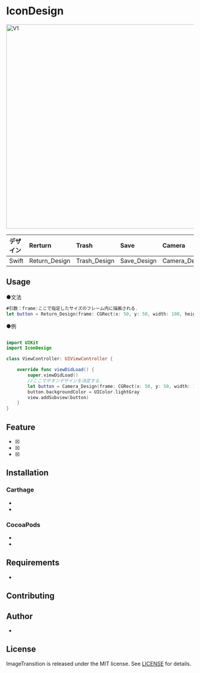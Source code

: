 # IconDesign
<img width="548" alt="V1" src="https://user-images.githubusercontent.com/27540739/88386598-b1125a00-cdeb-11ea-95d1-f9a497cdad49.png">

|デザイン|Rerturn|Trash|Save|Camera|
|:---|:---|:---|:---|:---|
|Swift|Return_Design|Trash_Design|Save_Design|Camera_Design|

## Usage
●文法
```swift
#引数：frame:ここで指定したサイズのフレーム内に描画される.
let button = Return_Design(frame: CGRect(x: 50, y: 50, width: 100, height: 100))
```

●例
```swift

import UIKit
import IconDesign

class ViewController: UIViewController {

    override func viewDidLoad() {
        super.viewDidLoad()
        //ここでボタンデザインを決定する.
        let button = Camera_Design(frame: CGRect(x: 50, y: 50, width: 100, height: 100))
        button.backgroundColor = UIColor.lightGray
        view.addSubview(button)
    }
}

```

## Feature
 - [x] 
 - [x] 
 - [x]
 
## Installation

### Carthage
 - 
 - 

### CocoaPods
 - 
 - 

## Requirements
 - 

## Contributing


## Author

 - 

## License

ImageTransition is released under the MIT license. See [LICENSE](https://github.com/shtnkgm/BondiBlue/blob/master/LICENSE) for details.

